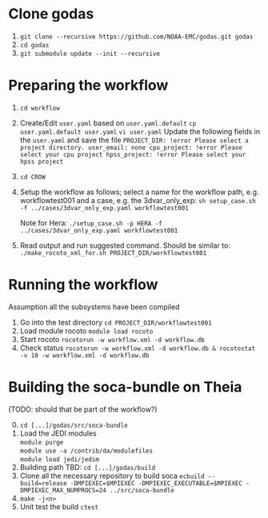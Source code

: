 # Clone godas
1. `git clone --recursive https://github.com/NOAA-EMC/godas.git godas`
2. `cd godas`
3. `git submodule update --init --recursive`

# Preparing the workflow
1. `cd workflow` 
2. Create/Edit `user.yaml` based on `user.yaml.default`
   `cp user.yaml.default user.yaml`
   `vi user.yaml`
Update the following fields in the `user.yaml` and save the file
   `PROJECT_DIR: !error Please select a project directory.
   user_email: none
   cpu_project: !error Please select your cpu project
   hpss_project: !error Please select your hpss project`
3. `cd CROW`
4. Setup the workflow as follows; select a name for the workflow path, e.g. workflowtest001
   and a case, e.g. the 3dvar_only_exp:
   `sh setup_case.sh -f ../cases/3dvar_only_exp.yaml workflowtest001`
   
   Note for Hera: 
   `./setup_case.sh -p HERA -f ../cases/3dvar_only_exp.yaml workflowtest001`
   
5. Read output and run suggested command. Should be similar to:
   `./make_rocoto_xml_for.sh PROJECT_DIR/workflowtest001` 
 
# Running the workflow
Assumption all the subsystems have been compiled

1. Go into the test directory
   `cd PROJECT_DIR/workflowtest001`
2. Load module rocoto
   `module load rocoto`
3. Start rocoto
   `rocotorun -w workflow.xml -d workflow.db`
4. Check status
   `rocotorun -w workflow.xml -d workflow.db & rocotostat -v 10 -w workflow.xml -d workflow.db`

# Building the soca-bundle on Theia 
(TODO: should that be part of the workflow?)

0. `cd [...]/godas/src/soca-bundle`
1. Load the JEDI modules \
   `module purge` \
   `module use -a /contrib/da/modulefiles` \
   `module load jedi/jedim` 
2. Building path TBD: `cd [...]/godas/build`
3. Clone all the necessary repository to build soca 
   `ecbuild --build=release -DMPIEXEC=$MPIEXEC -DMPIEXEC_EXECUTABLE=$MPIEXEC -DMPIEXEC_MAX_NUMPROCS=24 ../src/soca-bundle`
4. `make -j<n>`
5. Unit test the build 
   `ctest`
